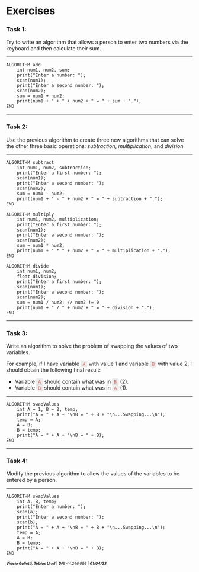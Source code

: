 # Exercises
### Task 1:
Try to write an algorithm that allows a person to enter two numbers via the keyboard and then calculate their sum.
- - -
    ALGORITHM add
        int num1, num2, sum;
        print("Enter a number: ");
        scan(num1);
        print("Enter a second number: ");
        scan(num2);
        sum = num1 + num2;
        print(num1 + " + " + num2 + " = " + sum + ".");
    END
- - -
### Task 2:
Use the previous algorithm to create three new algorithms that can solve the other three basic operations: _subtraction_, _multiplication_, and _division_
- - -
    ALGORITHM subtract
        int num1, num2, subtraction;
        print("Enter a first number: ");
        scan(num1);
        print("Enter a second number: ");
        scan(num2);
        sum = num1 - num2;
        print(num1 + " - " + num2 + " = " + subtraction + ".");
    END

    ALGORITHM multiply
        int num1, num2, multiplication;
        print("Enter a first number: ");
        scan(num1);
        print("Enter a second number: ");
        scan(num2);
        sum = num1 * num2;
        print(num1 + " * " + num2 + " = " + multiplication + ".");
    END

    ALGORITHM divide
        int num1, num2;
        float division;
        print("Enter a first number: ");
        scan(num1);
        print("Enter a second number: ");
        scan(num2);
        sum = num1 / num2; // num2 != 0
        print(num1 + " / " + num2 + " = " + division + ".");
    END
- - -
### Task 3:
Write an algorithm to solve the problem of swapping the values of two variables.

For example, if I have variable <span style="background: rgba(135,131,120,0.15);color: #EB5757;border-radius: 3px;font-size: 85%;padding: 0.2em 0.4em;">A</span> with value 1 and variable <span style="background: rgba(135,131,120,0.15);color: #EB5757;border-radius: 3px;font-size: 85%;padding: 0.2em 0.4em;">B</span> with value 2, I should obtain the following final result:

+ Variable <span style="background: rgba(135,131,120,0.15);color: #EB5757;border-radius: 3px;font-size: 85%;padding: 0.2em 0.4em;">A</span> should contain what was in <span style="background: rgba(135,131,120,0.15);color: #EB5757;border-radius: 3px;font-size: 85%;padding: 0.2em 0.4em;">B</span> (2).
+ Variable <span style="background: rgba(135,131,120,0.15);color: #EB5757;border-radius: 3px;font-size: 85%;padding: 0.2em 0.4em;">B</span> should contain what was in <span style="background: rgba(135,131,120,0.15);color: #EB5757;border-radius: 3px;font-size: 85%;padding: 0.2em 0.4em;">A</span> (1).
- - -
    ALGORITHM swapValues
        int A = 1, B = 2, temp;
        print("A = " + A + "\nB = " + B + "\n...Swapping...\n");
        temp = A;
        A = B;
        B = temp;
        print("A = " + A + "\nB = " + B);
    END
- - -
### Task 4:
Modify the previous algorithm to allow the values of the variables to be entered by a person.
- - -
    ALGORITHM swapValues
        int A, B, temp;
        print("Enter a number: ");
        scan(a);
        print("Enter a second number: ");
        scan(b);
        print("A = " + A + "\nB = " + B + "\n...Swapping...\n");
        temp = A;
        A = B;
        B = temp;
        print("A = " + A + "\nB = " + B);
    END
<span style="font-size: 10px"> ___Videla Guliotti, Tobías Uriel___ | ___DNI___ _44.246.096_ | ___01/04/23___ </span>
